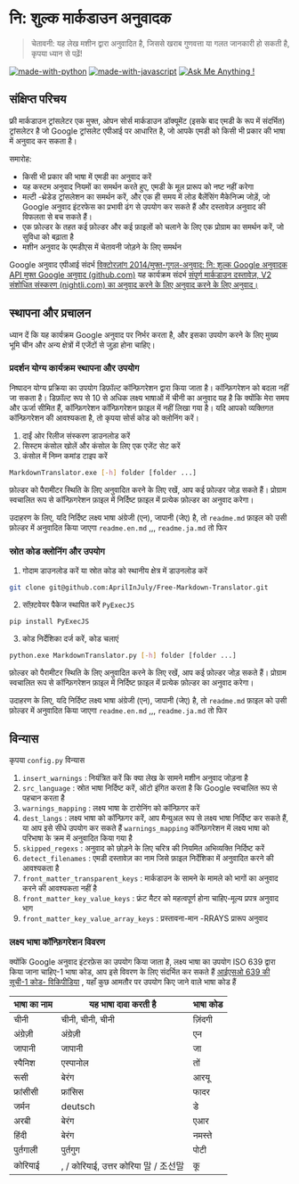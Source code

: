# नि: शुल्क मार्कडाउन अनुवादक

> चेतावनी: यह लेख मशीन द्वारा अनुवादित है, जिससे खराब गुणवत्ता या गलत जानकारी हो सकती है, कृपया ध्यान से पढ़ें!

[![made-with-python](https://img.shields.io/badge/Made%20with-Python-1f425f.svg)](https://www.python.org/)
[![made-with-javascript](https://img.shields.io/badge/Made%20with-JavaScript-1f425f.svg)](https://www.javascript.com)
[![Ask Me Anything !](https://img.shields.io/badge/Ask%20me-anything-1abc9c.svg)](https://GitHub.com/Naereen/ama)

## संक्षिप्त परिचय

फ्री मार्कडाउन ट्रांसलेटर एक मुफ्त, ओपन सोर्स मार्कडाउन डॉक्यूमेंट (इसके बाद एमडी के रूप में संदर्भित) ट्रांसलेटर है जो Google ट्रांसलेट एपीआई पर आधारित है, जो आपके एमडी को किसी भी प्रकार की भाषा में अनुवाद कर सकता है।

समारोह:

- किसी भी प्रकार की भाषा में एमडी का अनुवाद करें
- यह कस्टम अनुवाद नियमों का समर्थन करते हुए, एमडी के मूल प्रारूप को नष्ट नहीं करेगा
- मल्टी -थ्रेडेड ट्रांसलेशन का समर्थन करें, और एक ही समय में लोड बैलेंसिंग मैकेनिज्म जोड़ें, जो Google अनुवाद इंटरफेस का प्रभावी ढंग से उपयोग कर सकते हैं और दस्तावेज़ अनुवाद की विफलता से बच सकते हैं।
- एक फ़ोल्डर के तहत कई फ़ोल्डर और कई फ़ाइलों को चलाने के लिए एक प्रोग्राम का समर्थन करें, जो सुविधा को बढ़ाता है
- मशीन अनुवाद के एमडीएस में चेतावनी जोड़ने के लिए समर्थन

Google अनुवाद एपीआई संदर्भ [विक्टोरज़ांग 2014/मुफ्त-गूगल-अनुवाद: नि: शुल्क Google अनुवादक API मुफ्त Google अनुवाद (github.com)](https://github.com/VictorZhang2014/free-google-translate) यह कार्यक्रम संदर्भ [संपूर्ण मार्कडाउन दस्तावेज़, V2 संशोधित संस्करण (nightli.com) का अनुवाद करने के लिए अनुवाद करने के लिए अनुवाद।](https://www.knightli.com/zh-tw/2022/04/24/免費-google-翻譯-整篇-markdown-文檔-修改版/) 

## स्थापना और प्रचालन

ध्यान दें कि यह कार्यक्रम Google अनुवाद पर निर्भर करता है, और इसका उपयोग करने के लिए मुख्य भूमि चीन और अन्य क्षेत्रों में एजेंटों से जुड़ा होना चाहिए।

### प्रदर्शन योग्य कार्यक्रम स्थापना और उपयोग

निष्पादन योग्य प्रक्रिया का उपयोग डिफ़ॉल्ट कॉन्फ़िगरेशन द्वारा किया जाता है। कॉन्फ़िगरेशन को बदला नहीं जा सकता है। डिफ़ॉल्ट रूप से 10 से अधिक लक्ष्य भाषाओं में चीनी का अनुवाद यह है कि क्योंकि मेरा समय और ऊर्जा सीमित हैं, कॉन्फ़िगरेशन कॉन्फ़िगरेशन फ़ाइल में नहीं लिखा गया है। यदि आपको व्यक्तिगत कॉन्फ़िगरेशन की आवश्यकता है, तो कृपया सोर्स कोड को क्लोनिंग करें।

1. दाईं ओर रिलीज संस्करण डाउनलोड करें
2. सिस्टम कंसोल खोलें और कंसोल के लिए एक एजेंट सेट करें
3. कंसोल में निम्न कमांड टाइप करें

```bash
MarkdownTranslator.exe [-h] folder [folder ...]
```

फ़ोल्डर को पैरामीटर स्थिति के लिए अनुवादित करने के लिए रखें, आप कई फ़ोल्डर जोड़ सकते हैं। प्रोग्राम स्वचालित रूप से कॉन्फ़िगरेशन फ़ाइल में निर्दिष्ट फ़ाइल में प्रत्येक फ़ोल्डर का अनुवाद करेगा।

उदाहरण के लिए, यदि निर्दिष्ट लक्ष्य भाषा अंग्रेजी (एन), जापानी (जेए) है, तो `readme.md` फ़ाइल को उसी फ़ोल्डर में अनुवादित किया जाएगा `readme.en.md` ,,, `readme.ja.md` तो फिर

### स्रोत कोड क्लोनिंग और उपयोग

1. गोदाम डाउनलोड करें या स्रोत कोड को स्थानीय क्षेत्र में डाउनलोड करें

```bash
git clone git@github.com:AprilInJuly/Free-Markdown-Translator.git
```

2. सॉफ़्टवेयर पैकेज स्थापित करें `PyExecJS` 

```bash
pip install PyExecJS
```

3. कोड निर्देशिका दर्ज करें, कोड चलाएं

```bash
python.exe MarkdownTranslator.py [-h] folder [folder ...]
```

फ़ोल्डर को पैरामीटर स्थिति के लिए अनुवादित करने के लिए रखें, आप कई फ़ोल्डर जोड़ सकते हैं। प्रोग्राम स्वचालित रूप से कॉन्फ़िगरेशन फ़ाइल में निर्दिष्ट फ़ाइल में प्रत्येक फ़ोल्डर का अनुवाद करेगा।

उदाहरण के लिए, यदि निर्दिष्ट लक्ष्य भाषा अंग्रेजी (एन), जापानी (जेए) है, तो `readme.md` फ़ाइल को उसी फ़ोल्डर में अनुवादित किया जाएगा `readme.en.md` ,,, `readme.ja.md` तो फिर

## विन्यास

कृपया `config.py` विन्यास

1.  `insert_warnings` : नियंत्रित करें कि क्या लेख के सामने मशीन अनुवाद जोड़ना है
2.  `src_language` : स्रोत भाषा निर्दिष्ट करें, ऑटो इंगित करता है कि Google स्वचालित रूप से पहचान करता है
3.  `warnings_mapping` : लक्ष्य भाषा के टारोनिंग को कॉन्फ़िगर करें
4.  `dest_langs` : लक्ष्य भाषा को कॉन्फ़िगर करें, आप मैन्युअल रूप से लक्ष्य भाषा निर्दिष्ट कर सकते हैं, या आप इसे सीधे उपयोग कर सकते हैं `warnings_mapping` कॉन्फ़िगरेशन में लक्ष्य भाषा को परिभाषा के क्रम में अनुवादित किया गया है
5.  `skipped_regexs` : अनुवाद को छोड़ने के लिए चरित्र की नियमित अभिव्यक्ति निर्दिष्ट करें
6.  `detect_filenames` : एमडी दस्तावेज़ का नाम जिसे फ़ाइल निर्देशिका में अनुवादित करने की आवश्यकता है
7.  `front_matter_transparent_keys` : मार्कडाउन के सामने के मामले को भागों का अनुवाद करने की आवश्यकता नहीं है
8.  `front_matter_key_value_keys` : फ्रंट मैटर को महत्वपूर्ण होना चाहिए-मूल्य प्रपत्र अनुवाद भाग
9.  `front_matter_key_value_array_keys` : प्रस्तावना-मान -RRAYS प्रारूप अनुवाद

### लक्ष्य भाषा कॉन्फ़िगरेशन विवरण

क्योंकि Google अनुवाद इंटरफ़ेस का उपयोग किया जाता है, लक्ष्य भाषा का उपयोग ISO 639 द्वारा किया जाना चाहिए-1 भाषा कोड, आप इसे विवरण के लिए संदर्भित कर सकते हैं [आईएसओ 639 की सूची-1 कोड- विकिपीडिया](https://en.wikipedia.org/wiki/List_of_ISO_639-1_codes) , यहाँ कुछ आमतौर पर उपयोग किए जाने वाले भाषा कोड हैं

| भाषा का नाम| यह भाषा दावा करती है| भाषा कोड|
| ---------- | ------------------------------ | -------- |
| चीनी| चीनी, चीनी, चीनी| ज़िंदगी|
| अंग्रेज़ी| अंग्रेज़ी| एन|
| जापानी| जापानी| जा|
| स्पैनिश| एस्पानोल| तों|
| रूसी| बेरंग| आरयू|
| फ्रांसीसी| फ्रांसिस| फादर|
| जर्मन| deutsch| डे|
| अरबी| बेरंग| एआर|
| हिंदी| बेरंग| नमस्ते|
| पुर्तगाली| पुर्तगुग| पोटी|
| कोरियाई| , / कोरियाई, उत्तर कोरिया 말 / 조선말| कू|


